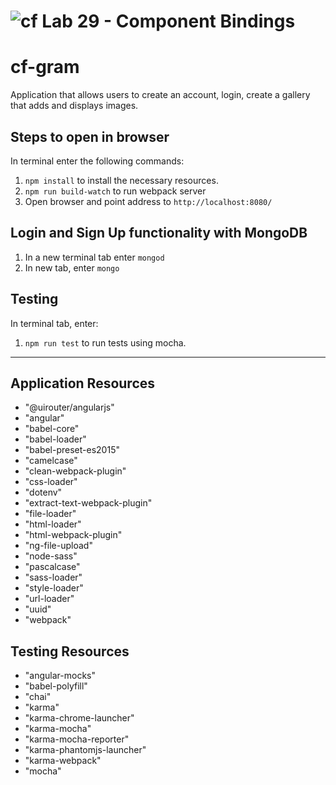![cf](https://i.imgur.com/7v5ASc8.png) Lab 29 - Component Bindings
======

# cf-gram
Application that allows users to create an account, login, create a gallery that adds and displays images.

## Steps to open in browser
In terminal enter the following commands:
1. `npm install` to install the necessary resources.
2. `npm run build-watch` to run webpack server
3. Open browser and point address to `http://localhost:8080/`

## Login and Sign Up functionality with MongoDB
1. In a new terminal tab enter `mongod`
2. In new tab, enter `mongo`

## Testing
In terminal tab, enter:
1. `npm run test` to run tests using mocha.
--------------------
## Application Resources
* "@uirouter/angularjs"
* "angular"
* "babel-core"
* "babel-loader"
* "babel-preset-es2015"
* "camelcase"
* "clean-webpack-plugin"
* "css-loader"
* "dotenv"
* "extract-text-webpack-plugin"
* "file-loader"
* "html-loader"
* "html-webpack-plugin"
* "ng-file-upload"
* "node-sass"
* "pascalcase"
* "sass-loader"
* "style-loader"
* "url-loader"
* "uuid"
* "webpack"

## Testing Resources
* "angular-mocks"
* "babel-polyfill"
* "chai"
* "karma"
* "karma-chrome-launcher"
* "karma-mocha"
* "karma-mocha-reporter"
* "karma-phantomjs-launcher"
* "karma-webpack"
* "mocha"
